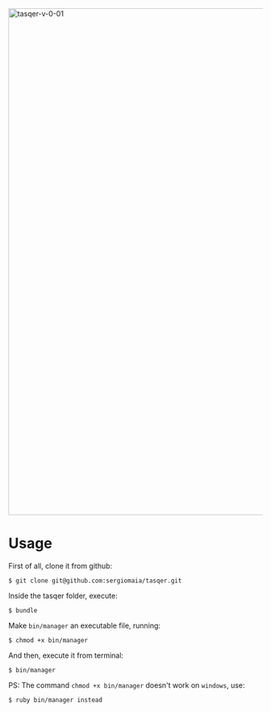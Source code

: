 <img width="1002" alt="tasqer-v-0-01" src="https://user-images.githubusercontent.com/32008/53485071-08c85c80-3a64-11e9-9491-626ff612268a.png">

# Usage
First of all, clone it from github:

    $ git clone git@github.com:sergiomaia/tasqer.git
    
Inside the tasqer folder, execute:

    $ bundle

Make ```bin/manager``` an executable file, running:

    $ chmod +x bin/manager

And then, execute it from terminal:

    $ bin/manager

PS: The command ```chmod +x bin/manager``` doesn't work on ```windows```, use:

    $ ruby bin/manager instead
